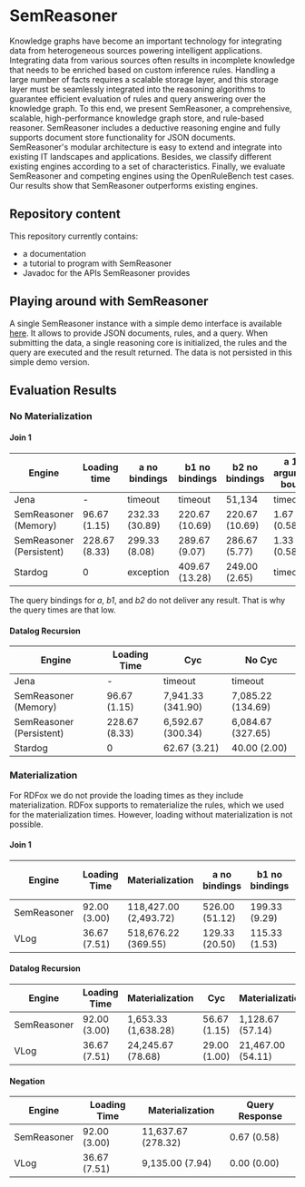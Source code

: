 # SemReasoner
Knowledge graphs have become an important technology for integrating data from heterogeneous sources powering intelligent applications. Integrating data from various sources often results in incomplete knowledge that needs to be enriched based on custom inference rules. Handling a large number of facts requires a scalable storage layer, and this storage layer must be seamlessly integrated into the reasoning algorithms to guarantee efficient evaluation of rules and query answering over the knowledge graph. To this end, we present SemReasoner, a comprehensive, scalable, high-performance knowledge graph store, and rule-based reasoner. SemReasoner includes a deductive reasoning engine and fully supports document store functionality for JSON documents. SemReasoner's modular architecture is easy to extend and integrate into existing IT landscapes and applications. Besides, we classify different existing engines according to a set of characteristics. Finally, we evaluate SemReasoner and competing engines using the OpenRuleBench test cases. Our results show that SemReasoner outperforms existing engines.

## Repository content
This repository currently contains:
- a documentation
- a tutorial to program with SemReasoner
- Javadoc for the APIs SemReasoner provides

## Playing around with SemReasoner
A single SemReasoner instance with a simple demo interface is available [here](http://95.217.61.50:8100/). It allows to provide JSON documents, rules, and a query. When submitting the data, a single reasoning core is initialized, the rules and the query are executed and the result returned. The data is not persisted in this simple demo version.

## Evaluation Results

### No Materialization

#### Join 1
| Engine | Loading time | a no bindings | b1 no bindings | b2 no bindings | a 1st argument bound | b1 1st argument bound | b2 1st argument bound | a 2nd argument bound | b1 2nd argument bound | b2 2nd argument bound |
|--------|--------------|---------------|----------------|----------------|----------------------|-----------------------|-----------------------|----------------------|-----------------------|-----------------------|
| Jena | - |timeout | timeout | 51,134 | timeout | timeout | timeout | timeout | timeout | timeout |
| SemReasoner (Memory) | 96.67 (1.15) | 232.33 (30.89) | 220.67 (10.69) | 220.67 (10.69) | 1.67 (0.58) | 1.00 (1.00) | 1.00 (1.00) | 1.33 (0.58) | 4.33 (2.89) | 1.33 (0.58) |
| SemReasoner (Persistent) | 228.67 (8.33) | 299.33 (8.08) | 289.67 (9.07) | 286.67 (5.77) | 1.33 (0.58) | 1.00 (0.00) | 1.00 (0.00) | 1.00 (0.00) | 2.67 (2.89) | 1.00 (0.00) |
| Stardog | 0 | exception | 409.67 (13.28) | 249.00 (2.65) | timeout | timeout | 33.67 (6.35) | timeout | timeout | 28.33 (2.08) |

The query bindings for _a_, _b1_, and _b2_ do not deliver any result. That is why the query times are that low.


#### Datalog Recursion
| Engine | Loading Time | Cyc | No Cyc |
|--------|--------------|-----|--------|
| Jena | - | timeout | timeout |
| SemReasoner (Memory) | 96.67 (1.15) | 7,941.33 (341.90) | 7,085.22 (134.69) |
| SemReasoner (Persistent) | 228.67 (8.33) | 6,592.67 (300.34) | 6,084.67 (327.65) |
| Stardog | 0 | 62.67 (3.21) | 40.00 (2.00) |

### Materialization

For RDFox we do not provide the loading times as they include materialization. RDFox supports to rematerialize the rules, which we used for the materialization times. However, loading without materialization is not possible.

#### Join 1
| Engine | Loading Time | Materialization | a no bindings | b1 no bindings | b2 no bindings | a 1st argument bound | b1 1st argument bound | b2 1st argument bound | a 2nd argument bound | b1 2nd argument bound | b2 2nd argument bound |
|--------|--------------|-----------------|---------------|----------------|----------------|----------------------|-----------------------|-----------------------|----------------------|-----------------------|-----------------------|
| SemReasoner | 92.00 (3.00) | 118,427.00 (2,493.72) | 526.00 (51.12) | 199.33 (9.29) | 248.33 (11.37) | 2.00 (0.00) | 2.00 (0.00) | 1.33 (0.58) | 1.00 (0.00) | 1.00 (0.00) | 1.33 (0.58) |
| VLog | 36.67 (7.51) | 518,676.22 (369.55) | 129.33 (20.50) | 115.33 (1.53) | 117.67 (1.53) | 10.67 (1.15) | 10.67 (1.15) | 9,67 (1.15) | 11.33 (0.58) | 10.67 (0.58) | 11.00 (1.00) |


#### Datalog Recursion
| Engine | Loading Time | Materialization | Cyc | Materialization | No Cyc |
|--------|--------------|-----------------|-----|-----------------|--------|
| SemReasoner | 92.00 (3.00) | 1,653.33 (1,638.28) | 56.67 (1.15) | 1,128.67 (57.14) | 54.33 (1.15) |
| VLog | 36.67 (7.51) | 24,245.67 (78.68) | 29.00 (1.00) | 21,467.00 (54.11) | 28.33 (1.15) |


#### Negation
| Engine | Loading Time | Materialization | Query Response |
|--------|--------------|-----------------|----------------|
| SemReasoner | 92.00 (3.00) | 11,637.67 (278.32) | 0.67 (0.58) |
| VLog | 36.67 (7.51) | 9,135.00 (7.94) | 0.00 (0.00) |

